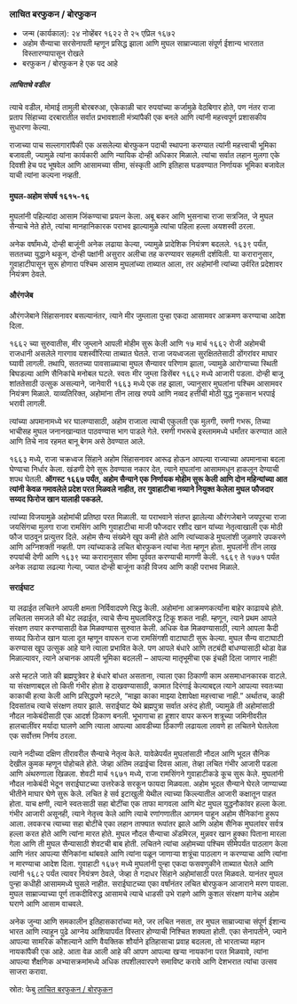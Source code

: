 ### लाचित बरफुकन / बोरफुकन

- जन्म (कार्यकाल): २४ नोव्हेंबर १६२२ ते २५ एप्रिल १६७२ 
- अहोम सैन्याचा सरसेनापती म्हणून प्रसिद्ध झाला आणि मुघल साम्राज्याला संपूर्ण ईशान्य भारतात विस्तारण्यापासून रोखले
- बरफुकन / बोरफुकन हे एक पद आहे



##### लाचितचे वडील

त्याचे वडील, मोमाई तामुली बोरबरुआ, एकेकाळी चार रुपयांच्या कर्जामुळे वेठबिगार होते, पण नंतर राजा प्रताप सिंहाच्या दरबारातील सर्वात प्रभावशाली मंत्र्यांपैकी एक बनले आणि त्यांनी महत्त्वपूर्ण प्रशासकीय सुधारणा केल्या.

राजाच्या पाच सल्लागारांपैकी एक असलेल्या बोरफुकन पदाची स्थापना करण्यात त्यांनी महत्त्वाची भूमिका बजावली, ज्यामुळे त्यांना कार्यकारी आणि न्यायिक दोन्ही अधिकार मिळाले. त्यांचा सर्वात लहान मुलगा एके दिवशी हेच पद भूषवेल आणि आसामच्या सीमा, संस्कृती आणि इतिहास घडवण्यात निर्णायक भूमिका बजावेल याची त्यांना कल्पना नव्हती.

#### मुघल-अहोम संघर्ष १६१५-१६

मुघलांनी पहिल्यांदा आसाम जिंकण्याचा प्रयत्न केला. अबू बकर आणि भुसनाचा राजा सत्रजित, जे मुघल सैन्याचे नेते होते, त्यांचा मानहानिकारक पराभव झाल्यामुळे त्यांचा पहिला हल्ला अयशस्वी ठरला.

अनेक वर्षांमध्ये, दोन्ही बाजूंनी अनेक लढाया केल्या, ज्यामुळे प्रादेशिक नियंत्रण बदलले. १६३९ पर्यंत, सततच्या युद्धाने थकून, दोन्ही पक्षांनी असुरार अलीचा तह करण्यावर सहमती दर्शविली. या करारानुसार, गुवाहाटीपासून सुरू होणारा पश्चिम आसाम मुघलांच्या ताब्यात आला, तर अहोमांनी त्यांच्या उर्वरित प्रदेशावर नियंत्रण ठेवले. 

#### औरंगजेब 

औरंगजेबाने सिंहासनावर बसल्यानंतर, त्याने मीर जुम्लाला पुन्हा एकदा आसामवर आक्रमण करण्याचा आदेश दिला.

१६६२ च्या सुरुवातीस, मीर जुम्लाने आपली मोहीम सुरू केली आणि १७ मार्च १६६२ रोजी अहोमची राजधानी असलेले गारगाव यशस्वीरित्या ताब्यात घेतले. राजा जयध्वजला सुरक्षिततेसाठी डोंगरांवर माघार घ्यावी लागली. तथापि, सततच्या पावसाळ्याचा मुघल सैन्यावर परिणाम झाला, ज्यामुळे आरोग्याच्या स्थिती बिघडल्या आणि सैनिकांचे मनोबल घटले. स्वतः मीर जुम्ला डिसेंबर १६६२ मध्ये आजारी पडला. दोन्ही बाजू शांततेसाठी उत्सुक असल्याने, जानेवारी १६६३ मध्ये एक तह झाला, ज्यानुसार मुघलांना पश्चिम आसामवर नियंत्रण मिळाले. याव्यतिरिक्त, अहोमांना तीन लाख रुपये आणि नव्वद हत्तींची मोठी युद्ध नुकसान भरपाई भरावी लागली.

त्यांच्या अपमानामध्ये भर घालण्यासाठी, अहोम राजाला त्याची एकुलती एक मुलगी, रमणी गभरू, तिच्या भाचीसह मुघल जनानखान्यात पाठवण्यास भाग पाडले गेले. रमणी गभरूचे इस्लाममध्ये धर्मांतर करण्यात आले आणि तिचे नाव रहमत बानू बेगम असे ठेवण्यात आले.

१६६३ मध्ये, राजा चक्रध्वज सिंहाने अहोम सिंहासनावर आरूढ होऊन आपल्या राज्याच्या अपमानाचा बदला घेण्याचा निर्धार केला. खंडणी देणे सुरू ठेवण्यास नकार देत, त्याने मुघलांना आसाममधून हाकलून देण्याची शपथ घेतली. **ऑगस्ट १६६७ पर्यंत, अहोम सैन्याने एक निर्णायक मोहीम सुरू केली आणि दोन महिन्यांच्या आत त्यांनी केवळ गमावलेले प्रदेश परत मिळवले नाहीत, तर गुवाहाटीचा नव्याने नियुक्त केलेला मुघल फौजदार सय्यद फिरोज खान यालाही पकडले.**

त्यांच्या विजयामुळे अहोमांची प्रतिष्ठा परत मिळाली. या पराभवाने संतप्त झालेल्या औरंगजेबाने जयपूरचा राजा जयसिंगचा मुलगा राजा रामसिंग आणि गुवाहाटीचा माजी फौजदार रशीद खान यांच्या नेतृत्वाखाली एक मोठी फौज पाठवून प्रत्युत्तर दिले. अहोम सैन्य संख्येने खूप कमी होते आणि त्यांच्याकडे मुघलांशी जुळणारे उपकरणे आणि अग्निशक्ती नव्हती. पण त्यांच्याकडे लचित बोरफुकन त्यांचा नेता म्हणून होता. मुघलांनी तीन लाख रुपयांची देणी आणि १६३९ च्या करारानुसार सीमा पूर्ववत करण्याची मागणी केली. १६६९ ते १७७१ पर्यंत अनेक लढाया लढल्या गेल्या, ज्यात दोन्ही बाजूंना काही विजय आणि काही पराभव मिळाले.

#### सराईघाट

या लढाईत लचितने आपली क्षमता निर्विवादपणे सिद्ध केली. अहोमांना आक्रमणकर्त्यांना बाहेर काढायचे होते. लचितला समजले की थेट लढाईत, त्याचे सैन्य मुघलांविरुद्ध टिकू शकत नाही. म्हणून, त्याने प्रथम आपले संरक्षण तयार करण्यासाठी वेळ मिळवण्यास सुरुवात केली. अधिक वेळ मिळवण्यासाठी, त्याने आपला कैदी सय्यद फिरोज खान याला दूत म्हणून वापरून राजा रामसिंगशी वाटाघाटी सुरू केल्या. मुघल सैन्य वाटाघाटी करण्यास खूप उत्सुक आहे याने त्याला प्रभावित केले. पण आपले बंधारे आणि तटबंदी बांधण्यासाठी थोडा वेळ मिळाल्यावर, त्याने अचानक आपली भूमिका बदलली – आपल्या मातृभूमीचा एक इंचही दिला जाणार नाही!

असे म्हटले जाते की ब्रह्मपुत्रेवर हे बंधारे बांधत असताना, त्याला एका ठिकाणी काम असमाधानकारक वाटले. या संरक्षणाबद्दल तो किती गंभीर होता हे दाखवण्यासाठी, कामात दिरंगाई केल्याबद्दल त्याने आपल्या स्वतःच्या काकाची हत्या केली आणि प्रसिद्धपणे म्हटले, “माझा काका माझ्या देशापेक्षा महत्त्वाचा नाही.” अर्थातच, काही दिवसांतच त्याचे संरक्षण तयार झाले. सराईघाट येथे ब्रह्मपुत्रा सर्वात अरुंद होती, ज्यामुळे ती अहोमांसाठी नौदल नाकेबंदीसाठी एक आदर्श ठिकाण बनली. भूभागाचा हा हुशार वापर करून शत्रूच्या जमिनीवरील हालचालींवर मर्यादा घालणे आणि त्याला आपल्या आवडीच्या ठिकाणी लढायला लावणे हा लचितने घेतलेला एक सर्वोत्तम निर्णय ठरला.

त्याने नदीच्या दक्षिण तीरावरील सैन्याचे नेतृत्व केले. यावेळेपर्यंत मुघलांसाठी नौदल आणि भूदल सैनिक देखील कुमक म्हणून पोहोचले होते. जेव्हा अंतिम लढाईचा दिवस आला, तेव्हा लचित गंभीर आजारी पडला आणि अंथरुणाला खिळला. शेवटी मार्च १६७१ मध्ये, राजा रामसिंगने गुवाहाटीकडे कूच सुरू केले. मुघलांनी नौदल नाकेबंदी भेदून सराईघाटच्या उत्तरेकडे सरकून फायदा मिळवला. अहोम भूदल सैन्याने घेरले जाण्याच्या भीतीने माघार घेणे सुरू केले. लचित हे सर्व इटाखुली येथील त्याच्या किल्ल्यातील आजारी कक्षातून पाहत होता. याच क्षणी, त्याने स्वतःसाठी सहा बोटींचा एक ताफा मागवला आणि थेट मुघल युद्धनौकांवर हल्ला केला. गंभीर आजारी असूनही, त्याने नेतृत्त्व केले आणि त्याचे रणांगणातील आगमन पाहून अहोम सैनिकांना हुरूप आला. लवकरच त्याच्या सहा बोटींचे एका लहान ताफ्यात रूपांतर झाले आणि अहोम सैनिक मुघलांवर सर्वत्र हल्ला करत होते आणि त्यांना मारत होते.
मुघल नौदल सैन्याचा ॲडमिरल, मुन्नवर खान हुक्का पिताना मारला गेला आणि ती मुघल सैन्यासाठी शेवटची बाब होती. लचितने त्यांचा अहोमच्या पश्चिम सीमेपर्यंत पाठलाग केला आणि नंतर आपल्या सैनिकांना थांबवले आणि त्यांना पळून जाणाऱ्या शत्रूंचा पाठलाग न करण्याचा आणि त्यांना न मारण्याचा आदेश दिला. गुवाहाटी १६७९ मध्ये मुघलांनी पुन्हा एकदा फसवणुकीने ताब्यात घेतले आणि त्यांनी १६८२ पर्यंत त्यावर नियंत्रण ठेवले, जेव्हा ते गदाधर सिंहाने अहोमांसाठी परत मिळवले. यानंतर मुघल पुन्हा कधीही आसाममध्ये घुसले नाहीत. सराईघाटच्या एका वर्षांनंतर लचित बोरफुकन आजाराने मरण पावला. मुघल साम्राज्याच्या पूर्ण ताकदीविरुद्ध आसामचे त्याचे धाडसी उभे राहणे आणि कुशल संरक्षण यानेच अहोम घराणे आणि आसाम वाचवले.

अनेक जुन्या आणि समकालीन इतिहासकारांच्या मते, जर लचित नसता, तर मुघल साम्राज्याचा संपूर्ण ईशान्य भारत आणि त्याहून पुढे आग्नेय आशियापर्यंत विस्तार होण्याची निश्चित शक्यता होती. एका सेनापतीने, ज्याने आपल्या सामरिक कौशल्याने आणि वैयक्तिक शौर्याने इतिहासाचा प्रवाह बदलला, तो भारताच्या महान नायकांपैकी एक आहे. आता वेळ आली आहे की आपण आपल्या खऱ्या नायकांना परत मिळवावे, त्यांना आपल्या शैक्षणिक अभ्यासक्रमांमध्ये अधिक तपशीलवारपणे समाविष्ट करावे आणि देशभरात त्यांचा उत्सव साजरा करावा.


स्रोत: फेबु [लाचित बरफुकन / बोरफुकन](https://www.facebook.com/share/p/1951UrTev4/)
